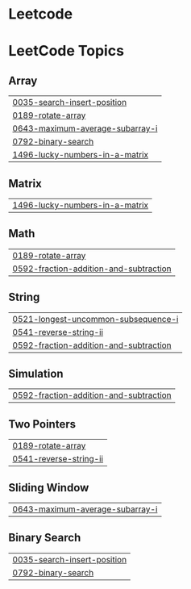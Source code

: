 # Leetcode
<!---LeetCode Topics Start-->
# LeetCode Topics
## Array
|  |
| ------- |
| [0035-search-insert-position](https://github.com/tanishq-sm/Leetcode/tree/master/0035-search-insert-position) |
| [0189-rotate-array](https://github.com/tanishq-sm/Leetcode/tree/master/0189-rotate-array) |
| [0643-maximum-average-subarray-i](https://github.com/tanishq-sm/Leetcode/tree/master/0643-maximum-average-subarray-i) |
| [0792-binary-search](https://github.com/tanishq-sm/Leetcode/tree/master/0792-binary-search) |
| [1496-lucky-numbers-in-a-matrix](https://github.com/tanishq-sm/Leetcode/tree/master/1496-lucky-numbers-in-a-matrix) |
## Matrix
|  |
| ------- |
| [1496-lucky-numbers-in-a-matrix](https://github.com/tanishq-sm/Leetcode/tree/master/1496-lucky-numbers-in-a-matrix) |
## Math
|  |
| ------- |
| [0189-rotate-array](https://github.com/tanishq-sm/Leetcode/tree/master/0189-rotate-array) |
| [0592-fraction-addition-and-subtraction](https://github.com/tanishq-sm/Leetcode/tree/master/0592-fraction-addition-and-subtraction) |
## String
|  |
| ------- |
| [0521-longest-uncommon-subsequence-i](https://github.com/tanishq-sm/Leetcode/tree/master/0521-longest-uncommon-subsequence-i) |
| [0541-reverse-string-ii](https://github.com/tanishq-sm/Leetcode/tree/master/0541-reverse-string-ii) |
| [0592-fraction-addition-and-subtraction](https://github.com/tanishq-sm/Leetcode/tree/master/0592-fraction-addition-and-subtraction) |
## Simulation
|  |
| ------- |
| [0592-fraction-addition-and-subtraction](https://github.com/tanishq-sm/Leetcode/tree/master/0592-fraction-addition-and-subtraction) |
## Two Pointers
|  |
| ------- |
| [0189-rotate-array](https://github.com/tanishq-sm/Leetcode/tree/master/0189-rotate-array) |
| [0541-reverse-string-ii](https://github.com/tanishq-sm/Leetcode/tree/master/0541-reverse-string-ii) |
## Sliding Window
|  |
| ------- |
| [0643-maximum-average-subarray-i](https://github.com/tanishq-sm/Leetcode/tree/master/0643-maximum-average-subarray-i) |
## Binary Search
|  |
| ------- |
| [0035-search-insert-position](https://github.com/tanishq-sm/Leetcode/tree/master/0035-search-insert-position) |
| [0792-binary-search](https://github.com/tanishq-sm/Leetcode/tree/master/0792-binary-search) |
<!---LeetCode Topics End-->